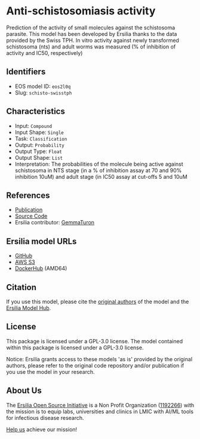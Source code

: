 # Anti-schistosomiasis activity

Prediction of the activity of small molecules against the schistosoma parasite. This model has been developed by Ersilia thanks to the data provided by the Swiss TPH. In vitro activity against newly transformed schistosoma (nts) and adult worms was measured (% of inhibition of activity and IC50, respectively)

## Identifiers

* EOS model ID: `eos2l0q`
* Slug: `schisto-swisstph`

## Characteristics

* Input: `Compound`
* Input Shape: `Single`
* Task: `Classification`
* Output: `Probability`
* Output Type: `Float`
* Output Shape: `List`
* Interpretation: The probabilities of the molecule being active against schistosoma in NTS stage (in a % of inhibition assay at 70 and 90% inhibition 10uM) and adult stage (in IC50 assay at cut-offs 5 and 10uM

## References

* [Publication](https://pubmed.ncbi.nlm.nih.gov/30398059)
* [Source Code](https://github.com/ersilia-os/lazy-qsar)
* Ersilia contributor: [GemmaTuron](https://github.com/GemmaTuron)

## Ersilia model URLs
* [GitHub](https://github.com/ersilia-os/eos2l0q)
* [AWS S3](https://ersilia-models-zipped.s3.eu-central-1.amazonaws.com/eos2l0q.zip)
* [DockerHub](https://hub.docker.com/r/ersiliaos/eos2l0q) (AMD64)

## Citation

If you use this model, please cite the [original authors](https://pubmed.ncbi.nlm.nih.gov/30398059) of the model and the [Ersilia Model Hub](https://github.com/ersilia-os/ersilia/blob/master/CITATION.cff).

## License

This package is licensed under a GPL-3.0 license. The model contained within this package is licensed under a GPL-3.0 license.

Notice: Ersilia grants access to these models 'as is' provided by the original authors, please refer to the original code repository and/or publication if you use the model in your research.

## About Us

The [Ersilia Open Source Initiative](https://ersilia.io) is a Non Profit Organization ([1192266](https://register-of-charities.charitycommission.gov.uk/charity-search/-/charity-details/5170657/full-print)) with the mission is to equip labs, universities and clinics in LMIC with AI/ML tools for infectious disease research.

[Help us](https://www.ersilia.io/donate) achieve our mission!